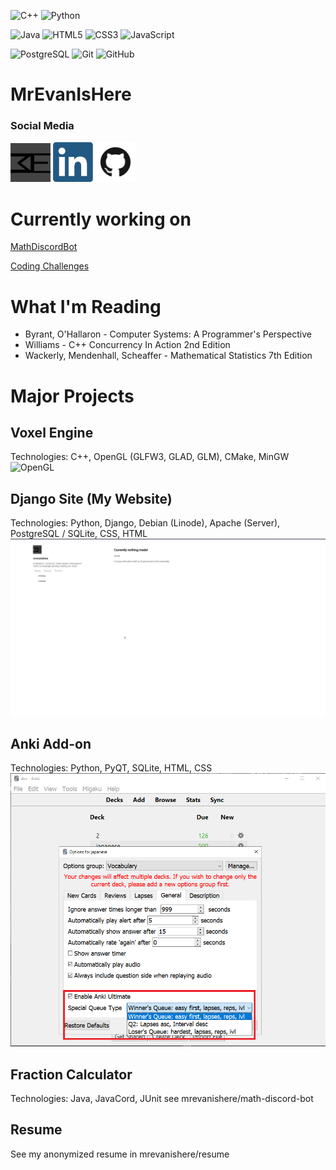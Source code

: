 <!-- Skills -->
![C++](https://img.shields.io/badge/-C++-00599C?style=flat-square&logo=c)
![Python](https://img.shields.io/badge/-Python-black?style=flat-square&logo=Python)

![Java](https://img.shields.io/badge/-java-E34A86?style=flat-square&logo=java)
![HTML5](https://img.shields.io/badge/-HTML5-E34F26?style=flat-square&logo=html5&logoColor=white)
![CSS3](https://img.shields.io/badge/-CSS3-1572B6?style=flat-square&logo=css3)
![JavaScript](https://img.shields.io/badge/-JavaScript-black?style=flat-square&logo=javascript)



![PostgreSQL](https://img.shields.io/badge/-PostgreSQL-336791?style=flat-square&logo=postgresql)
![Git](https://img.shields.io/badge/-Git-black?style=flat-square&logo=git)
![GitHub](https://img.shields.io/badge/-GitHub-181717?style=flat-square&logo=github)
# MrEvanIsHere


### Social Media

[<img width="64px" src="assets/mrevan-seiku.png/">](https://mrevanishere.com/)
[<img width="64px" src="assets/linkedin-logo-copy.png">](https://www.linkedin.com/in/evan-bui-7b18411b0/)
[<img width="64px" src="assets/github.png">](https://github.com/mrevanishere)

# Currently working on


[MathDiscordBot](https://github.com/mrevanishere/math-discord-bot)

[Coding Challenges](https://github.com/mrevanishere/concepts-tutorials-problems)

# What I'm Reading
* Byrant, O'Hallaron - Computer Systems: A Programmer's Perspective
* Williams - C++ Concurrency In Action 2nd Edition
* Wackerly, Mendenhall, Scheaffer - Mathematical Statistics 7th Edition


# Major Projects

## Voxel Engine

Technologies: C++, OpenGL (GLFW3, GLAD, GLM), CMake, MinGW
![OpenGL](assets/opengl-demo.gif)


## Django Site (My Website)

Technologies: Python, Django, Debian (Linode), Apache (Server), PostgreSQL / SQLite, CSS, HTML
![Django](assets/website-main-page.png)


## Anki Add-on

Technologies: Python, PyQT, SQLite, HTML, CSS
![Anki](assets/anki-addon-gui.png)


## Fraction Calculator

Technologies: Java, JavaCord, JUnit
see mrevanishere/math-discord-bot

## Resume
See my anonymized resume in mrevanishere/resume
